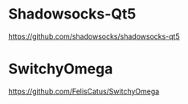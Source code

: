 # Shadowsocks-Qt5

https://github.com/shadowsocks/shadowsocks-qt5


# SwitchyOmega

https://github.com/FelisCatus/SwitchyOmega
